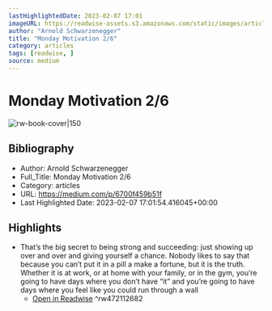 ```yaml
---
lastHighlightedDate: 2023-02-07 17:01
imageURL: https://readwise-assets.s3.amazonaws.com/static/images/article4.6bc1851654a0.png
author: "Arnold Schwarzenegger"
title: "Monday Motivation 2/6"
category: articles
tags: [readwise, ]
source: medium
---
```

# Monday Motivation 2/6

![rw-book-cover|150](https://readwise-assets.s3.amazonaws.com/static/images/article4.6bc1851654a0.png)

## Bibliography
- Author: Arnold Schwarzenegger
- Full_Title: Monday Motivation 2/6
- Category: articles
- URL: https://medium.com/p/6700f459b51f
- Last Highlighted Date: 2023-02-07 17:01:54.416045+00:00

## Highlights
- That’s the big secret to being strong and succeeding: just showing up over and over and giving yourself a chance. Nobody likes to say that because you can’t put it in a pill a make a fortune, but it is the truth. Whether it is at work, or at home with your family, or in the gym, you’re going to have days where you don’t have “it” and you’re going to have days where you feel like you could run through a wall
    - [Open in Readwise](https://readwise.io/open/472112682)
^rw472112682


